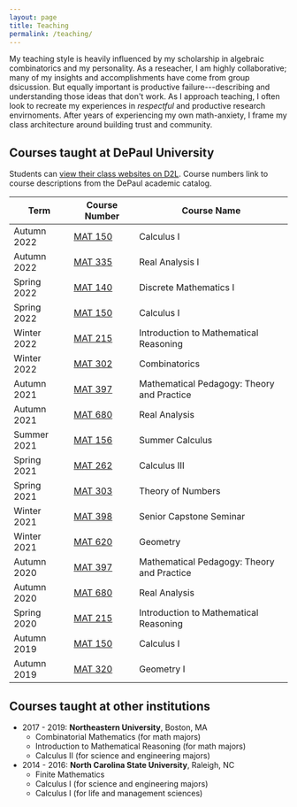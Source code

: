 ```yaml
---
layout: page
title: Teaching
permalink: /teaching/
---
```


My teaching style is heavily influenced by my scholarship in algebraic combinatorics and my personality.
As a reseacher, I am highly collaborative; many of my insights and accomplishments have come from group dsicussion.
But equally important is productive failure---describing and understanding those ideas that don't work.
As I approach teaching, I often look to recreate my experiences in *respectful* and productive research envirnoments.
After years of experiencing my own math-anxiety, I frame my class architecture around building trust and community. 

## Courses taught at DePaul University

Students can [view their class websites on D2L](https://d2l.depaul.edu/). Course numbers link to course descriptions from the DePaul academic catalog.

| Term        | Course Number                                                | Course Name                                |
| ----------- | ------------------------------------------------------------ | ------------------------------------------ |
| Autumn 2022 | [MAT 150](https://catalog.depaul.edu/search/?search=mat+150) | Calculus I                                 |
| Autumn 2022 | [MAT 335](https://catalog.depaul.edu/search/?search=mat+335) | Real Analysis I                            |
| Spring 2022 | [MAT 140](https://catalog.depaul.edu/search/?search=mat+140) | Discrete Mathematics I                     |
| Spring 2022 | [MAT 150](https://catalog.depaul.edu/search/?search=mat+150) | Calculus I                                 |
| Winter 2022 | [MAT 215](https://catalog.depaul.edu/search/?search=mat+215) | Introduction to Mathematical Reasoning     |
| Winter 2022 | [MAT 302](https://catalog.depaul.edu/search/?search=mat+302) | Combinatorics                              |
| Autumn 2021 | [MAT 397](https://catalog.depaul.edu/search/?search=mat+397) | Mathematical Pedagogy: Theory and Practice |
| Autumn 2021 | [MAT 680](https://catalog.depaul.edu/search/?search=mat+680) | Real Analysis                              |
| Summer 2021 | [MAT 156](https://catalog.depaul.edu/search/?search=mat+156) | Summer Calculus                            |
| Spring 2021 | [MAT 262](https://catalog.depaul.edu/search/?search=mat+262) | Calculus III                               |
| Spring 2021 | [MAT 303](https://catalog.depaul.edu/search/?search=mat+303) | Theory of Numbers                          |
| Winter 2021 | [MAT 398](https://catalog.depaul.edu/search/?search=mat+398) | Senior Capstone Seminar                    |
| Winter 2021 | [MAT 620](https://catalog.depaul.edu/search/?search=mat+620) | Geometry                                   |
| Autumn 2020 | [MAT 397](https://catalog.depaul.edu/search/?search=mat+397) | Mathematical Pedagogy: Theory and Practice |
| Autumn 2020 | [MAT 680](https://catalog.depaul.edu/search/?search=mat+680) | Real Analysis                              |
| Spring 2020 | [MAT 215](https://catalog.depaul.edu/search/?search=mat+215) | Introduction to Mathematical Reasoning     |
| Autumn 2019 | [MAT 150](https://catalog.depaul.edu/search/?search=mat+150) | Calculus I                                 |
| Autumn 2019 | [MAT 320](https://catalog.depaul.edu/search/?search=mat+320) | Geometry I                                 |

## Courses taught at other institutions

* 2017 - 2019: **Northeastern University**, Boston, MA
  - Combinatorial Mathematics (for math majors)
  - Introduction to Mathematical Reasoning (for math majors)
  - Calculus II (for science and engineering majors)
* 2014 - 2016: **North Carolina State University**, Raleigh, NC
  - Finite Mathematics
  - Calculus I (for science and engineering majors)
  - Calculus I (for life and management sciences)

